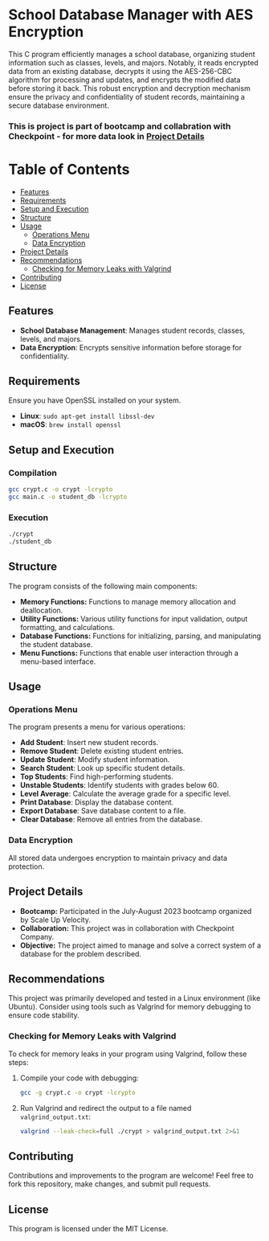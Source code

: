 # School Database Manager with AES Encryption

This C program efficiently manages a school database, organizing student information such as classes, levels, and majors. Notably, it reads encrypted data from an existing database, decrypts it using the AES-256-CBC algorithm for processing and updates, and encrypts the modified data before storing it back. This robust encryption and decryption mechanism ensure the privacy and confidentiality of student records, maintaining a secure database environment.

 ### This is project is part of bootcamp and collabration with Checkpoint - for more data look in [Project Details](#project-details)

# Table of Contents

- [Features](#features)
- [Requirements](#requirements)
- [Setup and Execution](#setup-and-execution)
- [Structure](#structure)
- [Usage](#usage)
  - [Operations Menu](#operations-menu)
  - [Data Encryption](#data-encryption)
- [Project Details](#project-details)
- [Recommendations](#recommendations)
  - [Checking for Memory Leaks with Valgrind](#checking-for-memory-leaks-with-valgrind)
- [Contributing](#contributing)
- [License](#license)

## Features

- **School Database Management**: Manages student records, classes, levels, and majors.
- **Data Encryption**: Encrypts sensitive information before storage for confidentiality.

## Requirements

Ensure you have OpenSSL installed on your system.

- **Linux**: `sudo apt-get install libssl-dev`
- **macOS**: `brew install openssl`

## Setup and Execution
### Compilation
```bash
gcc crypt.c -o crypt -lcrypto
gcc main.c -o student_db -lcrypto
```
### Execution
```bash
./crypt
./student_db
```

## Structure

The program consists of the following main components:

- **Memory Functions:** Functions to manage memory allocation and deallocation.
- **Utility Functions:** Various utility functions for input validation, output formatting, and calculations.
- **Database Functions:** Functions for initializing, parsing, and manipulating the student database.
- **Menu Functions:** Functions that enable user interaction through a menu-based interface.

## Usage

### Operations Menu

The program presents a menu for various operations:

- **Add Student**: Insert new student records.
- **Remove Student**: Delete existing student entries.
- **Update Student**: Modify student information.
- **Search Student**: Look up specific student details.
- **Top Students**: Find high-performing students.
- **Unstable Students**: Identify students with grades below 60.
- **Level Average**: Calculate the average grade for a specific level.
- **Print Database**: Display the database content.
- **Export Database**: Save database content to a file.
- **Clear Database**: Remove all entries from the database.

### Data Encryption

All stored data undergoes encryption to maintain privacy and data protection.

## Project Details
- **Bootcamp:** Participated in the July-August 2023 bootcamp organized by Scale Up Velocity.
- **Collaboration:** This project was in collaboration with Checkpoint Company.
- **Objective:** The project aimed to manage and solve a correct system of a database for the problem described.


## Recommendations

This project was primarily developed and tested in a Linux environment (like Ubuntu). Consider using tools such as Valgrind for memory debugging to ensure code stability.

### Checking for Memory Leaks with Valgrind
To check for memory leaks in your program using Valgrind, follow these steps:
1. Compile your code with debugging:
    ```bash
    gcc -g crypt.c -o crypt -lcrypto
    ```

2. Run Valgrind and redirect the output to a file named `valgrind_output.txt`:
    ```bash
    valgrind --leak-check=full ./crypt > valgrind_output.txt 2>&1
    ```


## Contributing

Contributions and improvements to the program are welcome! Feel free to fork this repository, make changes, and submit pull requests.

## License

This program is licensed under the MIT License.


